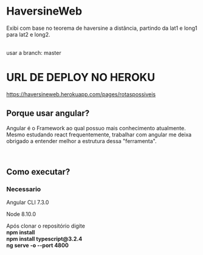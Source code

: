 # HaversineWeb
<p>Exibi com base no teorema de haversine a distância, partindo da lat1 e long1 para lat2 e long2.</p><br />
usar a branch: master

# URL DE DEPLOY NO HEROKU<br />
https://haversineweb.herokuapp.com/pages/rotaspossiveis
## Porque usar angular?
<p>Angular é o Framework ao qual possuo mais conhecimento atualmente. Mesmo estudando react frequentemente, trabalhar com angular me deixa obrigado a entender melhor a estrutura dessa "ferramenta".</p><br />

## Como executar?<br />
### Necessario<br />
<p>Angular CLI 7.3.0<p>
<p>Node 8.10.0<p>

<p>Após clonar o repositório digite <br />
  <b>npm install</b><br />
  <b>npm install typescript@3.2.4</b><br />
  <b>ng serve -o --port 4800</b><br />
